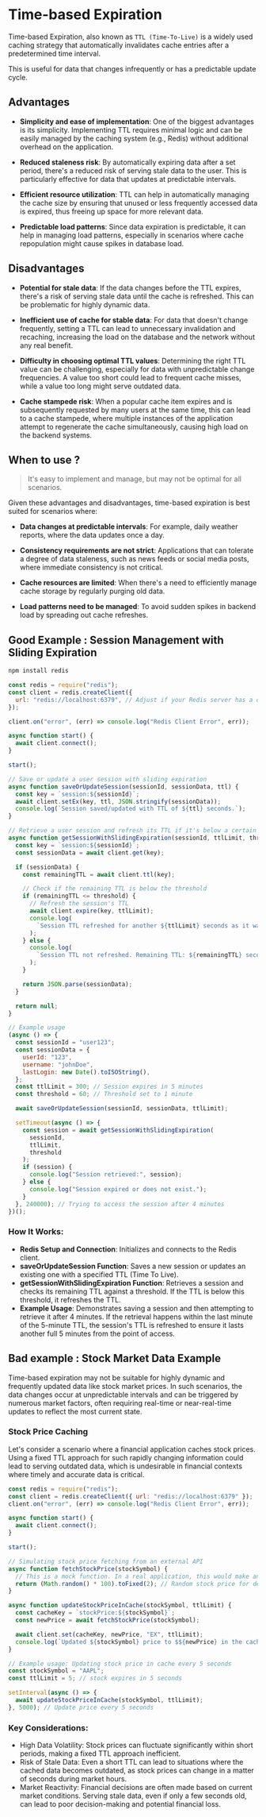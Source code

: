 # Time-based Expiration

Time-based Expiration, also known as `TTL (Time-To-Live)` is a widely used caching strategy that automatically invalidates cache entries after a predetermined time interval.

This is useful for data that changes infrequently or has a predictable update cycle.

## Advantages

- **Simplicity and ease of implementation**: One of the biggest advantages is its simplicity. Implementing TTL requires minimal logic and can be easily managed by the caching system (e.g., Redis) without additional overhead on the application.

- **Reduced staleness risk**: By automatically expiring data after a set period, there's a reduced risk of serving stale data to the user. This is particularly effective for data that updates at predictable intervals.

- **Efficient resource utilization**: TTL can help in automatically managing the cache size by ensuring that unused or less frequently accessed data is expired, thus freeing up space for more relevant data.

- **Predictable load patterns**: Since data expiration is predictable, it can help in managing load patterns, especially in scenarios where cache repopulation might cause spikes in database load.

## Disadvantages

- **Potential for stale data**: If the data changes before the TTL expires, there's a risk of serving stale data until the cache is refreshed. This can be problematic for highly dynamic data.

- **Inefficient use of cache for stable data**: For data that doesn't change frequently, setting a TTL can lead to unnecessary invalidation and recaching, increasing the load on the database and the network without any real benefit.

- **Difficulty in choosing optimal TTL values**: Determining the right TTL value can be challenging, especially for data with unpredictable change frequencies. A value too short could lead to frequent cache misses, while a value too long might serve outdated data.

- **Cache stampede risk**: When a popular cache item expires and is subsequently requested by many users at the same time, this can lead to a cache stampede, where multiple instances of the application attempt to regenerate the cache simultaneously, causing high load on the backend systems.

## When to use ?

> It's easy to implement and manage, but may not be optimal for all scenarios.

Given these advantages and disadvantages, time-based expiration is best suited for scenarios where:

- **Data changes at predictable intervals**: For example, daily weather reports, where the data updates once a day.

- **Consistency requirements are not strict**: Applications that can tolerate a degree of data staleness, such as news feeds or social media posts, where immediate consistency is not critical.

- **Cache resources are limited**: When there's a need to efficiently manage cache storage by regularly purging old data.

- **Load patterns need to be managed**: To avoid sudden spikes in backend load by spreading out cache refreshes.

## Good Example : Session Management with Sliding Expiration

```sh
npm install redis
```

```js title="session-manager.js"
const redis = require("redis");
const client = redis.createClient({
  url: "redis://localhost:6379", // Adjust if your Redis server has a different configuration
});

client.on("error", (err) => console.log("Redis Client Error", err));

async function start() {
  await client.connect();
}

start();

// Save or update a user session with sliding expiration
async function saveOrUpdateSession(sessionId, sessionData, ttl) {
  const key = `session:${sessionId}`;
  await client.setEx(key, ttl, JSON.stringify(sessionData));
  console.log(`Session saved/updated with TTL of ${ttl} seconds.`);
}

// Retrieve a user session and refresh its TTL if it's below a certain threshold
async function getSessionWithSlidingExpiration(sessionId, ttlLimit, threshold) {
  const key = `session:${sessionId}`;
  const sessionData = await client.get(key);

  if (sessionData) {
    const remainingTTL = await client.ttl(key);

    // Check if the remaining TTL is below the threshold
    if (remainingTTL <= threshold) {
      // Refresh the session's TTL
      await client.expire(key, ttlLimit);
      console.log(
        `Session TTL refreshed for another ${ttlLimit} seconds as it was below the ${threshold} seconds threshold.`
      );
    } else {
      console.log(
        `Session TTL not refreshed. Remaining TTL: ${remainingTTL} seconds.`
      );
    }

    return JSON.parse(sessionData);
  }

  return null;
}

// Example usage
(async () => {
  const sessionId = "user123";
  const sessionData = {
    userId: "123",
    username: "johnDoe",
    lastLogin: new Date().toISOString(),
  };
  const ttlLimit = 300; // Session expires in 5 minutes
  const threshold = 60; // Threshold set to 1 minute

  await saveOrUpdateSession(sessionId, sessionData, ttlLimit);

  setTimeout(async () => {
    const session = await getSessionWithSlidingExpiration(
      sessionId,
      ttlLimit,
      threshold
    );
    if (session) {
      console.log("Session retrieved:", session);
    } else {
      console.log("Session expired or does not exist.");
    }
  }, 240000); // Trying to access the session after 4 minutes
})();
```

### How It Works:

- **Redis Setup and Connection**: Initializes and connects to the Redis client.
- **saveOrUpdateSession Function**: Saves a new session or updates an existing one with a specified TTL (Time To Live).
- **getSessionWithSlidingExpiration Function**: Retrieves a session and checks its remaining TTL against a threshold. If the TTL is below this threshold, it refreshes the TTL.
- **Example Usage**: Demonstrates saving a session and then attempting to retrieve it after 4 minutes. If the retrieval happens within the last minute of the 5-minute TTL, the session's TTL is refreshed to ensure it lasts another full 5 minutes from the point of access.

## Bad example : Stock Market Data Example

Time-based expiration may not be suitable for highly dynamic and frequently updated data like stock market prices. In such scenarios, the data changes occur at unpredictable intervals and can be triggered by numerous market factors, often requiring real-time or near-real-time updates to reflect the most current state.

### Stock Price Caching

Let's consider a scenario where a financial application caches stock prices. Using a fixed TTL approach for such rapidly changing information could lead to serving outdated data, which is undesirable in financial contexts where timely and accurate data is critical.

```js
const redis = require("redis");
const client = redis.createClient({ url: "redis://localhost:6379" });
client.on("error", (err) => console.log("Redis Client Error", err));

async function start() {
  await client.connect();
}

start();

// Simulating stock price fetching from an external API
async function fetchStockPrice(stockSymbol) {
  // This is a mock function. In a real application, this would make an API call to a stock price service
  return (Math.random() * 100).toFixed(2); // Random stock price for demonstration
}

async function updateStockPriceInCache(stockSymbol, ttlLimit) {
  const cacheKey = `stockPrice:${stockSymbol}`;
  const newPrice = await fetchStockPrice(stockSymbol);

  await client.set(cacheKey, newPrice, "EX", ttlLimit);
  console.log(`Updated ${stockSymbol} price to $${newPrice} in the cache`);
}

// Example usage: Updating stock price in cache every 5 seconds
const stockSymbol = "AAPL";
const ttlLimit = 5; // stock expires in 5 seconds

setInterval(async () => {
  await updateStockPriceInCache(stockSymbol, ttlLimit);
}, 5000); // Update price every 5 seconds
```

### Key Considerations:

- High Data Volatility: Stock prices can fluctuate significantly within short periods, making a fixed TTL approach inefficient.
- Risk of Stale Data: Even a short TTL can lead to situations where the cached data becomes outdated, as stock prices can change in a matter of seconds during market hours.
- Market Reactivity: Financial decisions are often made based on current market conditions. Serving stale data, even if only a few seconds old, can lead to poor decision-making and potential financial loss.
